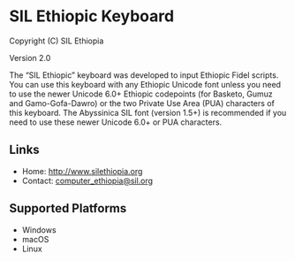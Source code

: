SIL Ethiopic Keyboard
=====================

Copyright (C) SIL Ethiopia

Version 2.0

The “SIL Ethiopic” keyboard was developed to input Ethiopic Fidel scripts. You can use this keyboard with any Ethiopic Unicode font unless you need to use the newer Unicode 6.0+ Ethiopic codepoints (for Basketo, Gumuz and Gamo-Gofa-Dawro) or the two Private Use Area (PUA) characters of this keyboard. The Abyssinica SIL font (version 1.5+) is recommended if you need to use these newer Unicode 6.0+ or PUA characters.

Links
-----

 * Home:     <http://www.silethiopia.org>
 * Contact:  <computer_ethiopia@sil.org>

Supported Platforms
-------------------
 * Windows
 * macOS
 * Linux
